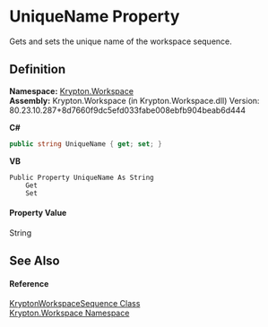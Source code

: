 # UniqueName Property


Gets and sets the unique name of the workspace sequence.



## Definition
**Namespace:** <a href="0dbf488f-9676-a1e5-a949-1b4bcea03d52.md">Krypton.Workspace</a>  
**Assembly:** Krypton.Workspace (in Krypton.Workspace.dll) Version: 80.23.10.287+8d7660f9dc5efd033fabe008ebfb904beab6d444

**C#**
``` C#
public string UniqueName { get; set; }
```
**VB**
``` VB
Public Property UniqueName As String
	Get
	Set
```



#### Property Value
String

## See Also


#### Reference
<a href="90e480eb-d307-0af5-d5f9-c0a4dc985388.md">KryptonWorkspaceSequence Class</a>  
<a href="0dbf488f-9676-a1e5-a949-1b4bcea03d52.md">Krypton.Workspace Namespace</a>  
